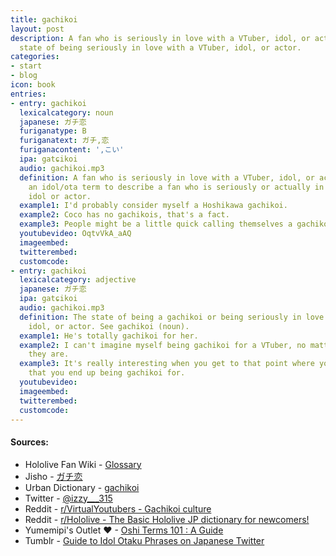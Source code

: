 ```yaml
---
title: gachikoi
layout: post
description: A fan who is seriously in love with a VTuber, idol, or actor, or the
  state of being seriously in love with a VTuber, idol, or actor.
categories:
- start
- blog
icon: book
entries:
- entry: gachikoi
  lexicalcategory: noun
  japanese: ガチ恋
  furiganatype: B
  furiganatext: ガチ,恋
  furiganacontent: ',こい'
  ipa: gatɕikoi
  audio: gachikoi.mp3
  definition: A fan who is seriously in love with a VTuber, idol, or actor. Originally
    an idol/ota term to describe a fan who is seriously or actually in love with an
    idol or actor.
  example1: I'd probably consider myself a Hoshikawa gachikoi.
  example2: Coco has no gachikois, that's a fact.
  example3: People might be a little quick calling themselves a gachikoi.
  youtubevideo: OqtvVkA_aAQ
  imageembed: 
  twitterembed: 
  customcode: 
- entry: gachikoi
  lexicalcategory: adjective
  japanese: ガチ恋
  ipa: gatɕikoi
  audio: gachikoi.mp3
  definition: The state of being a gachikoi or being seriously in love with a VTuber,
    idol, or actor. See gachikoi (noun).
  example1: He's totally gachikoi for her.
  example2: I can't imagine myself being gachikoi for a VTuber, no matter how amazing
    they are.
  example3: It's really interesting when you get to that point where you find a VTuber
    that you end up being gachikoi for.
  youtubevideo: 
  imageembed: 
  twitterembed: 
  customcode:
---
```


#### Sources:
- Hololive Fan Wiki - [Glossary](https://hololive.wiki/wiki/Glossary)
- Jisho - [ガチ恋](https://jisho.org/word/%E3%82%AC%E3%83%81%E6%81%8B)
- Urban Dictionary - [gachikoi](https://www.urbandictionary.com/define.php?term=gachikoi)
- Twitter - [@izzy\_\_\_315](https://twitter.com/izzy___315/status/1133584777100050433)
- Reddit - [r/VirtualYoutubers - Gachikoi culture](	https://www.reddit.com/r/VirtualYoutubers/comments/ice9e3/gachikoi_culture/)
- Reddit - [r/Hololive - The Basic Hololive JP dictionary for newcomers!](https://www.reddit.com/r/Hololive/comments/k2dfz8/the_basic_hololive_jp_dictionary_for_newcomers/)
- Yumemipi's Outlet ♥ - [Oshi Terms 101 : A Guide](https://yumemipi.wordpress.com/2020/05/29/oshi-terms-101-a-guide/)
- Tumblr - [Guide to Idol Otaku Phrases on Japanese Twitter](https://qqpy.tumblr.com/post/102764606876/guide-to-idol-otaku-phrases-on-japanese-twitter)
